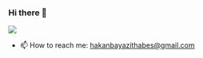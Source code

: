 ### Hi there 👋

[![](https://visitcount.itsvg.in/api?id=HakanBayazitHabes&label=Viewers&color=12&icon=3&pretty=true)](https://visitcount.itsvg.in)

- 📫 How to reach me: hakanbayazithabes@gmail.com

<!--
![Anurag's GitHub stats](https://github-readme-stats.vercel.app/api?username=HakanBayazitHabes&theme=dracula&show_icons=true)

![](https://komarev.com/ghpvc/?username=HakanBayazitHabes&color=blueviolet&style=flat-square)

**HakanBayazitHabes/HakanBayazitHabes** is a ✨ _special_ ✨ repository because its `README.md` (this file) appears on your GitHub profile.

Here are some ideas to get you started:

- 🔭 I’m currently working on ...
- 🌱 I’m currently learning ...
- 👯 I’m looking to collaborate on ...
- 🤔 I’m looking for help with ...
- 💬 Ask me about ...
- 📫 How to reach me: ...
- 😄 Pronouns: ...
- ⚡ Fun fact: ...
-->
